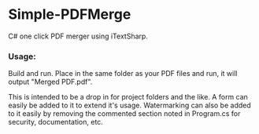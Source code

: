 # Simple-PDFMerge
C# one click PDF merger using iTextSharp.

### Usage:
Build and run. Place in the same folder as your PDF files and run, it will output "Merged PDF.pdf".
<p>
This is intended to be a drop in for project folders and the like. A form can easily be added to it to extend it's usage.
Watermarking can also be added to it easily by removing the commented section noted in Program.cs for security, documentation, etc.